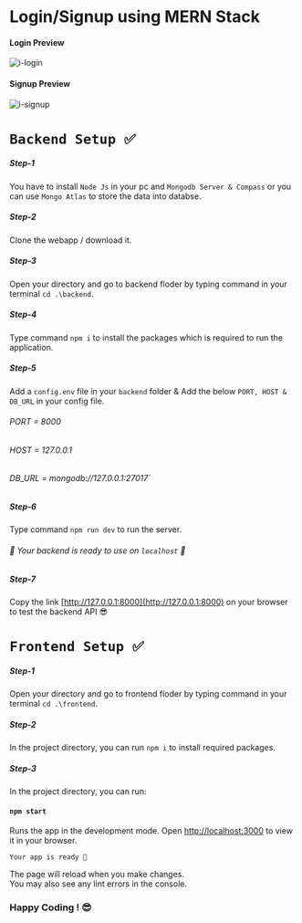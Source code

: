 # Login/Signup using MERN Stack


####  Login Preview
![i-login](https://github.com/buggiebug/login-signup-page/assets/83863680/80dd28c6-08be-4651-b450-4e2742e97f3a)


####  Signup Preview
![i-signup](https://github.com/buggiebug/login-signup-page/assets/83863680/58b75589-247c-4858-98ea-d451c5231fae)



# `Backend Setup ✅`

##### Step-1

You have to install `Node Js` in your pc and `Mongodb Server & Compass` or you can use `Mongo Atlas` to store 
the data into databse.

##### Step-2
Clone the webapp / download it.

##### Step-3
Open your directory and go to backend floder by typing command in your terminal `cd .\backend`.

##### Step-4
Type command `npm i` to install the packages which is required to run the application.

##### Step-5
Add a `config.env` file in your `backend` folder & Add the below `PORT, HOST & DB_URL` in your config file.

###### PORT = 8000
###### HOST = 127.0.0.1
###### DB_URL = mongodb://127.0.0.1:27017`

##### Step-6
Type command `npm run dev` to run the server.

###### 🥳 Your backend is ready to use on `localhost` 🥳

##### Step-7

Copy the link [http://127.0.0.1:8000](http://127.0.0.1:8000) on your browser to test the backend API 😎


# `Frontend Setup ✅`

##### Step-1
Open your directory and go to frontend floder by typing command in your terminal `cd .\frontend`.

##### Step-2
In the project directory, you can run `npm i` to install required packages.

##### Step-3
In the project directory, you can run:

#### `npm start`

Runs the app in the development mode.
Open [http://localhost:3000](http://localhost:3000) to view it in your browser.

`Your app is ready 🥳`

The page will reload when you make changes.\
You may also see any lint errors in the console.


### Happy Coding ! 😎
